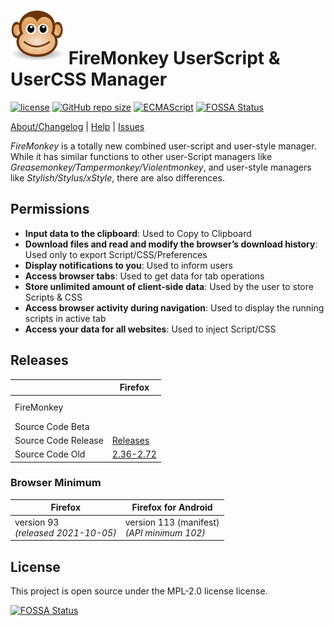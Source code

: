 # ![FireMonkey](/src/image/icon.svg) FireMonkey UserScript & UserCSS Manager

[![license](https://img.shields.io/github/license/erosman/firemonkey.svg)](https://github.com/erosman/firemonkey/blob/master/LICENSE)
[![GitHub repo size](https://img.shields.io/github/repo-size/erosman/firemonkey?logo=github&logoColor=fff)](https://github.com/erosman/firemonkey)
[![ECMAScript](https://img.shields.io/badge/ECMAScript-2022_(ES13)-blue?style=plastic&logo=javascript)](https://262.ecma-international.org/13.0/index.html)
[![FOSSA Status](https://app.fossa.com/api/projects/git%2Bgithub.com%2Ferosman%2Ffiremonkey.svg?type=shield)](https://app.fossa.com/projects/git%2Bgithub.com%2Ferosman%2Ffiremonkey?ref=badge_shield)


[About/Changelog](https://erosman.github.io/firemonkey/src/content/about.html) | [Help](https://erosman.github.io/firemonkey/src/content/help.html) | [Issues](https://github.com/erosman/firemonkey/issues)

<i>FireMonkey</i> is a totally new combined user-script and user-style manager. While it has similar functions to other user-Script managers like <i>Greasemonkey/Tampermonkey/Violentmonkey</i>, and user-style managers like <i>Stylish/Stylus/xStyle</i>, there are also differences.

## Permissions

- **Input data to the clipboard**: Used to Copy to Clipboard
- **Download files and read and modify the browser’s download history**: Used only to export Script/CSS/Preferences
- **Display notifications to you**: Used to inform users
- **Access browser tabs**: Used to get data for tab operations
- **Store unlimited amount of client-side data**: Used by the user to store Scripts & CSS
- **Access browser activity during navigation**: Used to display the running scripts in active tab
- **Access your data for all websites**: Used to inject Script/CSS


## Releases

<table>
  <thead>
    <tr>
      <th></th>
      <th>Firefox</th>
    </tr>
  </thead>
  <tbody>
    <tr>
      <td>FireMonkey</td>
      <td>
        <a href="https://addons.mozilla.org/firefox/addon/firemonkey/"><img src="https://img.shields.io/amo/v/firemonkey?logo=firefoxbrowser&logoColor=fff&label=Firefox%2093%2B" alt=""></a><br>
        <a href="https://addons.mozilla.org/firefox/addon/firemonkey/"><img src="https://img.shields.io/amo/users/firemonkey" alt=""></a>
        <a href="https://addons.mozilla.org/firefox/addon/firemonkey/"><img src="https://img.shields.io/amo/dw/firemonkey" alt=""></a>
      </td>
    </tr>
    <tr>
      <td>Source Code Beta</td>
      <td><a href="https://github.com/erosman/firemonkey/tree/main/src"><img src="https://img.shields.io/badge/dynamic/json?&url=https%3A%2F%2Fraw.githubusercontent.com%2Ferosman%2Ffiremonkey%2Fmain%2Fsrc%2Fmanifest.json&query=%24.version&logo=github&logoColor=fff&label=FireMonkey%20Beta&color=f60&prefix=v" alt=""></a></td>
    </tr>
    <tr>
      <td>Source Code Release</td>
      <td><a href="https://github.com/erosman/firemonkey/releases">Releases</a></td>
    </tr>
    <tr>
      <td>Source Code Old</td>
      <td><a href="https://github.com/erosman/support/tree/FireMonkey">2.36-2.72</a></td>
    </tr>
  </tbody>
</table>


### Browser Minimum

<table>
  <thead>
    <tr>
      <th>Firefox</th>
      <th>Firefox for Android</th>
    </tr>
  </thead>
  <tbody>
    <tr>
      <td>version 93<br><i>(released 2021-10-05)</i></td>
      <td>version 113 (manifest)<br><i>(API minimum 102)</i></td>
    </tr>
  </tbody>
</table>


## License
This project is open source under the MPL-2.0 license license.  

[![FOSSA Status](https://app.fossa.com/api/projects/git%2Bgithub.com%2Ferosman%2Ffiremonkey.svg?type=large)](https://app.fossa.com/projects/git%2Bgithub.com%2Ferosman%2Ffiremonkey?ref=badge_large)
